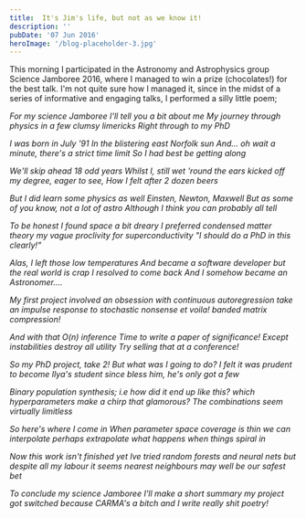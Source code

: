 ```yaml
---
title:  It's Jim's life, but not as we know it!
description: ''
pubDate: '07 Jun 2016'
heroImage: '/blog-placeholder-3.jpg'
---
```


This morning I participated in the Astronomy and Astrophysics group Science Jamboree 2016, where I managed to win a prize (chocolates!) for the best talk. I'm not quite sure how I managed it, since in the midst of a series of informative and engaging talks, I performed a silly little poem;

*For my science Jamboree
I'll tell you a bit about me
My journey through physics
in a few clumsy limericks
Right through to my PhD*

*I was born in July '91
In the blistering east Norfolk sun
And... oh wait a minute,
there's a strict time limit
So I had best be getting along*

*We'll skip ahead 18 odd years
Whilst I, still wet 'round the ears
kicked off my degree,
eager to see,
How I felt after 2 dozen beers*

*But I did learn some physics as well
Einsten, Newton, Maxwell
But as some of you know,
not a lot of astro
Although I think you can probably all tell*

*To be honest I found space a bit dreary
I preferred condensed matter theory
my vague proclivity
for superconductivity
"I should do a PhD in this clearly!"*

*Alas, I left those low temperatures
And became a software developer
but the real world is crap
I resolved to come back
And I somehow became an Astronomer....*

*My first project involved an obsession
with continuous autoregression
take an impulse response
to stochastic nonsense
et voila! banded matrix compression!*

*And with that O(n) inference
Time to write a paper of significance!
Except instabilities
destroy all utility
Try selling that at a conference!*

*So my PhD project, take 2!
But what was I going to do?
I felt it was prudent
to become Ilya's student
since bless him, he's only got a few*

*Binary population synthesis;
i.e how did it end up like this?
which hyperparameters
make a chirp that glamorous?
The combinations seem virtually limitless*

*So here's where I come in
When parameter space coverage is thin
we can interpolate
perhaps extrapolate
what happens when things spiral in*

*Now this work isn't finished yet
Ive tried random forests and neural nets
but despite all my labour
it seems nearest neighbours
may well be our safest bet*

*To conclude my science Jamboree
I'll make a short summary
my project got switched
because CARMA's a bitch
and I write really shit poetry!*
